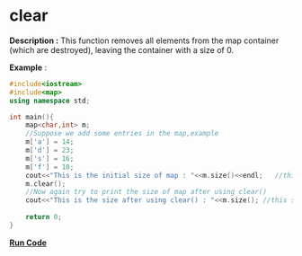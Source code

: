 # clear

**Description :** This function removes all elements from the map container (which are destroyed), leaving the container with a size of 0.

**Example** :

```cpp
#include<iostream>
#include<map>
using namespace std;

int main(){
    map<char,int> m;
    //Suppose we add some entries in the map,example
    m['a'] = 14;
    m['d'] = 23;
    m['s'] = 16;
    m['f'] = 10;
    cout<<"This is the initial size of map : "<<m.size()<<endl;   //this will tell us the current size of the map
    m.clear();
    //Now again try to print the size of map after using clear()
    cout<<"This is the size after using clear() : "<<m.size(); //this should be 0 now,as we have cleared all of the elements from the map
    
    return 0;
}
```
**[Run Code](https://rextester.com/ESNCC45437)**
